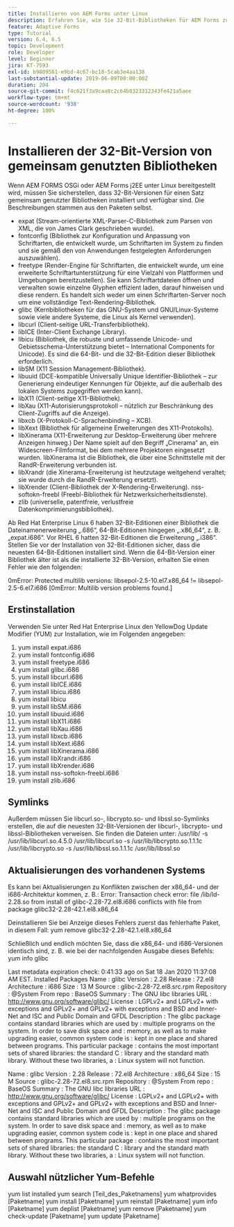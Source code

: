 ```yaml
---
title: Installieren von AEM Forms unter Linux
description: Erfahren Sie, wie Sie 32-Bit-Bibliotheken für AEM Forms zur Verwendung in Linux-Installationen installieren.
feature: Adaptive Forms
type: Tutorial
version: 6.4, 6.5
topic: Development
role: Developer
level: Beginner
jira: KT-7593
exl-id: b9809561-e9bd-4c67-bc18-5cab3e4aa138
last-substantial-update: 2019-06-09T00:00:00Z
duration: 204
source-git-commit: f4c621f3a9caa8c2c64b8323312343fe421a5aee
workflow-type: tm+mt
source-wordcount: '938'
ht-degree: 100%

---
```


# Installieren der 32-Bit-Version von gemeinsam genutzten Bibliotheken

Wenn AEM FORMS OSGi oder AEM Forms j2EE unter Linux bereitgestellt wird, müssen Sie sicherstellen, dass 32-Bit-Versionen für einen Satz gemeinsam genutzter Bibliotheken installiert und verfügbar sind. Die Beschreibungen stammen aus den Paketen selbst.

* expat (Stream-orientierte XML-Parser-C-Bibliothek zum Parsen von XML, die von James Clark geschrieben wurde).
* fontconfig (Bibliothek zur Konfiguration und Anpassung von Schriftarten, die entwickelt wurde, um Schriftarten im System zu finden und sie gemäß den von Anwendungen festgelegten Anforderungen auszuwählen).
* freetype (Render-Engine für Schriftarten, die entwickelt wurde, um eine erweiterte Schriftartunterstützung für eine Vielzahl von Plattformen und Umgebungen bereitzustellen). Sie kann Schriftartdateien öffnen und verwalten sowie einzelne Glyphen effizient laden, darauf hinweisen und diese rendern. Es handelt sich weder um einen Schriftarten-Server noch um eine vollständige Text-Rendering-Bibliothek.
* glibc (Kernbibliotheken für das GNU-System und GNU/Linux-Systeme sowie viele andere Systeme, die Linux als Kernel verwenden).
* libcurl (Client-seitige URL-Transferbibliothek).
* libICE (Inter-Client Exchange Library).
* libicu (Bibliothek, die robuste und umfassende Unicode- und Gebietsschema-Unterstützung bietet – International Components for Unicode). Es sind die 64-Bit- und die 32-Bit-Edition dieser Bibliothek erforderlich.
* libSM (X11 Session Management-Bibliothek).
* libuuid (DCE-kompatible Universally Unique Identifier-Bibliothek – zur Generierung eindeutiger Kennungen für Objekte, auf die außerhalb des lokalen Systems zugegriffen werden kann).
* libX11 (Client-seitige X11-Bibliothek).
* libXau (X11-Autorisierungsprotokoll – nützlich zur Beschränkung des Client-Zugriffs auf die Anzeige).
* libxcb (X-Protokoll-C-Sprachenbinding – XCB).
* libXext (Bibliothek für allgemeine Erweiterungen des X11-Protokolls).
* libXinerama (X11-Erweiterung zur Desktop-Erweiterung über mehrere Anzeigen hinweg.) Der Name spielt auf den Begriff „Cinerama“ an, ein Widescreen-Filmformat, bei dem mehrere Projektoren eingesetzt wurden. libXinerama ist die Bibliothek, die über eine Schnittstelle mit der RandR-Erweiterung verbunden ist.
* libXrandr (die Xinerama-Erweiterung ist heutzutage weitgehend veraltet; sie wurde durch die RandR-Erweiterung ersetzt).
* libXrender (Client-Bibliothek der X-Rendering-Erweiterung). 
nss-softokn-freebl (Freebl-Bibliothek für Netzwerksicherheitsdienste).
* zlib (universelle, patentfreie, verlustfreie Datenkomprimierungsbibliothek).

Ab Red Hat Enterprise Linux 6 haben 32-Bit-Editionen einer Bibliothek die Dateinamenerweiterung „.686“, 64-Bit-Editionen hingegen „.x86_64“, z. B. „expat.i686“. Vor RHEL 6 hatten 32-Bit-Editionen die Erweiterung „.i386“. Stellen Sie vor der Installation von 32-Bit-Editionen sicher, dass die neuesten 64-Bit-Editionen installiert sind. Wenn die 64-Bit-Version einer Bibliothek älter ist als die installierte 32-Bit-Version, erhalten Sie einen Fehler wie den folgenden:

0mError: Protected multilib versions: libsepol-2.5-10.el7.x86_64 != libsepol-2.5-6.el7.i686 [0mError: Multilib version problems found.]

## Erstinstallation

Verwenden Sie unter Red Hat Enterprise Linux den YellowDog Update Modifier (YUM) zur Installation, wie im Folgenden angegeben:

1. yum install expat.i686
2. yum install fontconfig.i686
3. yum install freetype.i686
4. yum install glibc.i686
5. yum install libcurl.i686
6. yum install libICE.i686
7. yum install libicu.i686
8. yum install libicu
9. yum install libSM.i686
10. yum install libuuid.i686
11. yum install libX11.i686
12. yum install libXau.i686
13. yum install libxcb.i686
14. yum install libXext.i686
15. yum install libXinerama.i686
16. yum install libXrandr.i686
17. yum install libXrender.i686
18. yum install nss-softokn-freebl.i686
19. yum install zlib.i686

## Symlinks

Außerdem müssen Sie libcurl.so-, libcrypto.so- und libssl.so-Symlinks erstellen, die auf die neuesten 32-Bit-Versionen der libcurl-, libcrypto- und libssl-Bibliotheken verweisen. Sie finden die Dateien unter: /usr/lib/
-s /usr/lib/libcurl.so.4.5.0 /usr/lib/libcurl.so
-s /usr/lib/libcrypto.so.1.1.1c /usr/lib/libcrypto.so
-s /usr/lib/libssl.so.1.1.1c /usr/lib/libssl.so

## Aktualisierungen des vorhandenen Systems

Es kann bei Aktualisierungen zu Konflikten zwischen der x86_64- und der i686-Architektur kommen, z. B.:
Error: Transaction check error:
file /lib/ld-2.28.so from install of glibc-2.28-72.el8.i686 conflicts with file from package glibc32-2.28-42.1.el8.x86_64

Deinstallieren Sie bei Anzeige dieses Fehlers zuerst das fehlerhafte Paket, in diesem Fall:
yum remove glibc32-2.28-42.1.el8.x86_64

Schließlich und endlich möchten Sie, dass die x86_64- und i686-Versionen identisch sind, z. B. wie bei der nachfolgenden Ausgabe dieses Befehls:
yum info glibc

Last metadata expiration check: 0:41:33 ago on Sat 18 Jan 2020 11:37:08 AM EST.
Installed Packages
Name : glibc
Version : 2.28
Release : 72.el8
Architecture : i686
Size : 13 M
Source : glibc-2.28-72.el8.src.rpm
Repository : @System
From repo : BaseOS
Summary : The GNU libc libraries
URL : http://www.gnu.org/software/glibc/
License : LGPLv2+ and LGPLv2+ with exceptions and GPLv2+ and GPLv2+ with exceptions and BSD and Inner-Net and ISC and Public Domain and GFDL
Description : The glibc package contains standard libraries which are used by : multiple programs on the system. In order to save disk space and : memory, as well as to make upgrading easier, common system code is : kept in one place and shared between programs. This particular package : contains the most important sets of shared libraries: the standard C : library and the standard math library. Without these two libraries, a : Linux system will not function.

Name : glibc
Version : 2.28
Release : 72.el8
Architecture : x86_64
Size : 15 M
Source : glibc-2.28-72.el8.src.rpm
Repository : @System
From repo : BaseOS
Summary : The GNU libc libraries
URL : http://www.gnu.org/software/glibc/
License : LGPLv2+ and LGPLv2+ with exceptions and GPLv2+ and GPLv2+ with exceptions and BSD and Inner-Net and ISC and Public Domain and GFDL
Description : The glibc package contains standard libraries which are used by : multiple programs on the system. In order to save disk space and : memory, as well as to make upgrading easier, common system code is : kept in one place and shared between programs. This particular package : contains the most important sets of shared libraries: the standard C : library and the standard math library. Without these two libraries, a : Linux system will not function.

## Auswahl nützlicher Yum-Befehle

yum list installed
yum search [Teil_des_Paketnamens]
yum whatprovides [Paketname]
yum install [Paketname]
yum reinstall [Paketname]
yum info [Paketname]
yum deplist [Paketname]
yum remove [Paketname]
yum check-update [Paketname]
yum update [Paketname]
